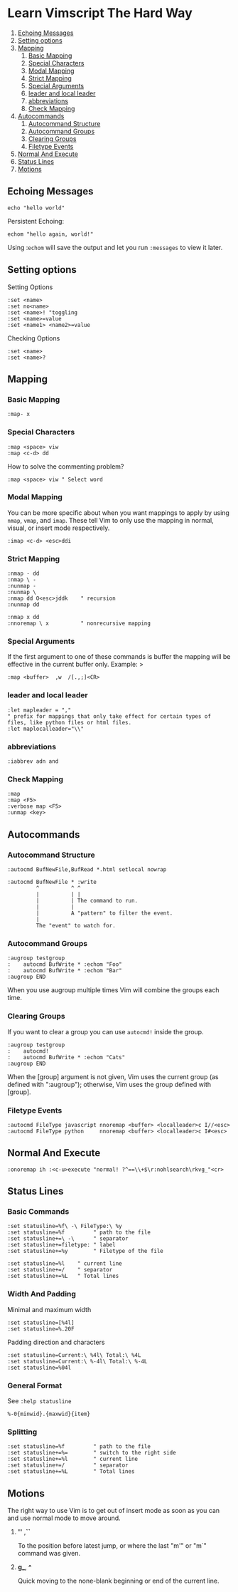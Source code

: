 Learn Vimscript The Hard Way
============================

<!-- vim-markdown-toc GFM -->

1. [Echoing Messages](#echoing-messages)
1. [Setting options](#setting-options)
1. [Mapping](#mapping)
    1. [Basic Mapping](#basic-mapping)
    1. [Special Characters](#special-characters)
    1. [Modal Mapping](#modal-mapping)
    1. [Strict Mapping](#strict-mapping)
    1. [Special Arguments](#special-arguments)
    1. [leader and local leader](#leader-and-local-leader)
    1. [abbreviations](#abbreviations)
    1. [Check Mapping](#check-mapping)
1. [Autocommands](#autocommands)
    1. [Autocommand Structure](#autocommand-structure)
    1. [Autocommand Groups](#autocommand-groups)
    1. [Clearing Groups](#clearing-groups)
    1. [Filetype Events](#filetype-events)
1. [Normal And Execute](#normal-and-execute)
1. [Status Lines](#status-lines)
1. [Motions](#motions)

<!-- vim-markdown-toc -->
Echoing Messages
----------------

`echo "hello world"`

Persistent Echoing:

`echom "hello again, world!"`

Using :`echom` will save the output and let you run `:messages` to view it later.

Setting options
---------------
Setting Options
```vim
:set <name>
:set no<name>
:set <name>! "toggling
:set <name>=value
:set <name1> <name2>=value
```
Checking Options
```vim
:set <name>
:set <name>?
```
Mapping
-------
### Basic Mapping
```vim
:map- x
```

### Special Characters
```vim
:map <space> viw
:map <c-d> dd
```
How to solve the commenting problem?
```vim
:map <space> viw " Select word
```

### Modal Mapping
You can be more specific about when you want mappings to apply by using `nmap`, `vmap`, and `imap`. These tell Vim to only use the mapping in normal, visual, or insert mode respectively.
```vim
:imap <c-d> <esc>ddi
```
### Strict Mapping
```vim
:nmap - dd
:nmap \ -
:nunmap -
:nunmap \
:nmap dd O<esc>jddk    " recursion
:nunmap dd

:nmap x dd
:nnoremap \ x          " nonrecursive mapping
```
### Special Arguments
If the first argument to one of these commands is buffer the mapping will
be effective in the current buffer only.  Example: >

	:map <buffer>  ,w  /[.,;]<CR>
### leader and local leader
```vim
:let mapleader = ","
" prefix for mappings that only take effect for certain types of files, like python files or html files.
:let maplocalleader="\\"
```
### abbreviations
```vim
:iabbrev adn and
```
### Check Mapping
```vim
:map
:map <F5>
:verbose map <F5>
:unmap <key>
```
Autocommands
------------

### Autocommand Structure

    :autocmd BufNewFile,BufRead *.html setlocal nowrap

    :autocmd BufNewFile * :write
             ^          ^ ^
             |          | |
             |          | The command to run.
             |          |
             |          A "pattern" to filter the event.
             |
             The "event" to watch for.
### Autocommand Groups

    :augroup testgroup
    :    autocmd BufWrite * :echom "Foo"
    :    autocmd BufWrite * :echom "Bar"
    :augroup END

When you use augroup multiple times Vim will combine the groups each time.

### Clearing Groups

If you want to clear a group you can use `autocmd!` inside the group.

    :augroup testgroup
    :    autocmd!
    :    autocmd BufWrite * :echom "Cats"
    :augroup END
When the [group] argument is not given, Vim uses the current group (as defined
with ":augroup"); otherwise, Vim uses the group defined with [group].
### Filetype Events

    :autocmd FileType javascript nnoremap <buffer> <localleader>c I//<esc>
    :autocmd FileType python     nnoremap <buffer> <localleader>c I#<esc>
Normal And Execute
------------------

    :onoremap ih :<c-u>execute "normal! ?^==\\+$\r:nohlsearch\rkvg_"<cr>
Status Lines
------------
### Basic Commands
    :set statusline=%f\ -\ FileType:\ %y
    :set statusline=%f         " path to the file
    :set statusline+=\ -\      " separator
    :set statusline+=filetype: " label
    :set statusline+=%y        " Filetype of the file

    :set statusline=%l    " current line
    :set statusline+=/    " separator
    :set statusline+=%L   " Total lines
### Width And Padding
Minimal and maximum width

    :set statusline=[%4l]
    :set statusline=%.20F

Padding direction and characters

    :set statusline=Current:\ %4l\ Total:\ %4L
    :set statusline=Current:\ %-4l\ Total:\ %-4L
    :set statusline=%04l

### General Format
See `:help statusline`

    %-0{minwid}.{maxwid}{item}
### Splitting
    :set statusline=%f         " path to the file
    :set statusline+=%=        " switch to the right side
    :set statusline+=%l        " current line
    :set statusline+=/         " separator
    :set statusline+=%L        " Total lines

Motions
------
The right way to use Vim is to get out of insert mode as soon as you can and use normal mode to move around.

1. **''** ,**``**

    To the position before latest jump, or where the last "m'" or "m`" command was given.


2. **g_**, **^**

    Quick moving to the none-blank beginning or end of the current line.
